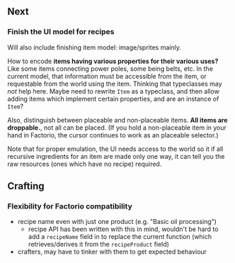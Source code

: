 ## Next
### Finish the UI model for recipes
Will also include finishing item model: image/sprites mainly.

How to encode **items having various properties for their various uses?** Like
some items connecting power poles, some being belts, etc. In the current model,
that information must be accessible from the item, or requestable from the world
using the item. Thinking that typeclasses may *not* help here. Maybe need to
rewrite `Item` as a typeclass, and then allow adding items which implement
certain properties, and are an instance of `Item`?

Also, distinguish between placeable and non-placeable items. **All items are
droppable.**, not all can be placed. (If you hold a non-placeable item in your
hand in Factorio, the cursor continues to work as an placeable selector.)

Note that for proper emulation, the UI needs access to the world so it if all
recursive ingredients for an item are made only one way, it can tell you the raw
resources (ones which have no recipe) required.

## Crafting
### Flexibility for Factorio compatibility
  * recipe name even with just one product (e.g. "Basic oil processing")
    * recipe API has been written with this in mind, wouldn't be hard to add a
      `recipeName` field in to replace the current function (which
      retrieves/derives it from the `recipeProduct` field)
  * crafters, may have to tinker with them to get expected behaviour
